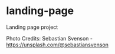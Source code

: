 # landing-page

Landing page project

Photo Credits: Sebastian Svenson - https://unsplash.com/@sebastiansvenson